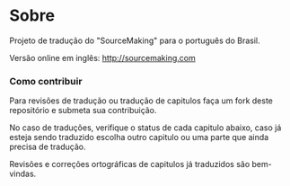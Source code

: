 Sobre
==============

Projeto de tradução do "SourceMaking" para o português do Brasil.

Versão online em inglês:
http://sourcemaking.com


### Como contribuir

Para revisões de tradução ou tradução de capitulos faça um fork deste repositório e submeta sua contribuição.

No caso de traduções, verifique o status de cada capitulo abaixo, caso já esteja sendo traduzido escolha outro capitulo ou uma parte que ainda precisa de tradução.
 
Revisões e correções ortográficas de capitulos já traduzidos são bem-vindas.